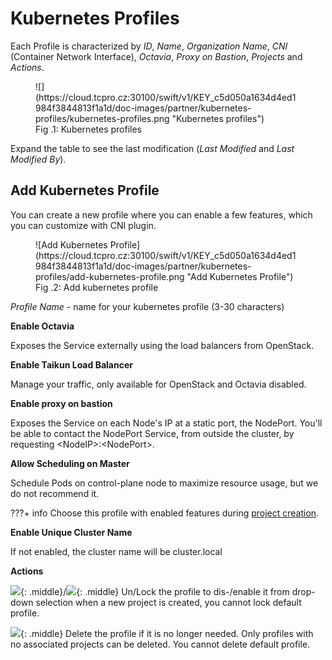# **Kubernetes Profiles**

Each Profile is characterized by *ID*, *Name*, *Organization Name*, *CNI* (Container Network Interface), *Octavia*, *Proxy on Bastion*, *Projects* and *Actions*.

<figure markdown>
  ![](https://cloud.tcpro.cz:30100/swift/v1/KEY_c5d050a1634d4ed1984f3844813f1a1d/doc-images/partner/kubernetes-profiles/kubernetes-profiles.png "Kubernetes profiles")
  <figcaption>Fig .1: Kubernetes profiles</figcaption>
</figure>

Expand the table to see the last modification (*Last Modified* and *Last Modified By*).

## **Add Kubernetes Profile**

You can create a new profile where you can enable a few features, which you can customize with CNI plugin.

<figure markdown>
  ![Add Kubernetes Profile](https://cloud.tcpro.cz:30100/swift/v1/KEY_c5d050a1634d4ed1984f3844813f1a1d/doc-images/partner/kubernetes-profiles/add-kubernetes-profile.png "Add Kubernetes Profile")
  <figcaption>Fig .2: Add kubernetes profile</figcaption>
</figure>

*Profile Name* - name for your kubernetes profile (3-30 characters)

**Enable Octavia**

Exposes the Service externally using the load balancers from OpenStack.

**Enable Taikun Load Balancer**

Manage your traffic, only available for OpenStack and Octavia disabled.

**Enable proxy on bastion**

Exposes the Service on each Node's IP at a static port, the NodePort. You'll be able to contact the NodePort Service, from outside the cluster, by requesting <NodeIP\>:<NodePort\>.

**Allow Scheduling on Master**

Schedule Pods on control-plane node to maximize resource usage, but we do not recommend it.

???+ info
     Choose this profile with enabled features during [project creation](../projects/creating-a-new-project).

**Enable Unique Cluster Name**

If not enabled, the cluster name will be cluster.local

**Actions**

![](https://cloud.tcpro.cz:30100/swift/v1/KEY_c5d050a1634d4ed1984f3844813f1a1d/doc-images/icons/lock.png){: .middle}/![](https://cloud.tcpro.cz:30100/swift/v1/KEY_c5d050a1634d4ed1984f3844813f1a1d/doc-images/icons/unlock.png){: .middle} Un/Lock the profile to dis-/enable it from drop-down selection when a new project is created, you cannot lock default profile.

![](https://cloud.tcpro.cz:30100/swift/v1/KEY_c5d050a1634d4ed1984f3844813f1a1d/doc-images/icons/delete.png){: .middle} Delete the profile if it is no longer needed. Only profiles with no associated projects can be deleted. You cannot delete default profile.
